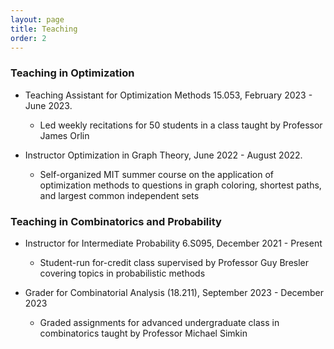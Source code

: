 ```yaml
---
layout: page
title: Teaching
order: 2
---
```



<h3>Teaching in Optimization</h3>

- Teaching Assistant for Optimization Methods 15.053, February 2023 - June 2023.
  - Led weekly recitations for 50 students in a class taught by Professor James Orlin

- Instructor Optimization in Graph Theory, June 2022 - August 2022. 
  - Self-organized MIT summer course on the application of optimization methods to questions in graph coloring, shortest paths, and largest common independent sets
 
  
<h3>Teaching in Combinatorics and Probability</h3>

- Instructor for Intermediate Probability 6.S095, December 2021 - Present
  - Student-run for-credit class supervised by Professor Guy Bresler covering topics in probabilistic methods

- Grader for Combinatorial Analysis (18.211), September 2023 - December 2023
  - Graded assignments for advanced undergraduate class in combinatorics taught by Professor Michael Simkin


